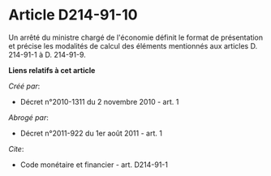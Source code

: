 # Article D214-91-10

Un arrêté du ministre chargé de l'économie définit le format de présentation et précise les modalités de calcul des éléments
mentionnés aux articles D. 214-91-1 à D. 214-91-9.

**Liens relatifs à cet article**

_Créé par_:

  - Décret n°2010-1311 du 2 novembre 2010 - art. 1

_Abrogé par_:

  - Décret n°2011-922 du 1er août 2011 - art. 1

_Cite_:

  - Code monétaire et financier - art. D214-91-1
